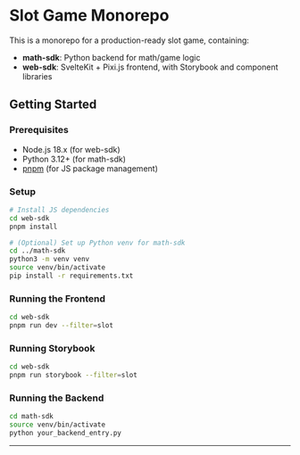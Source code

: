 # Slot Game Monorepo

This is a monorepo for a production-ready slot game, containing:

- **math-sdk**: Python backend for math/game logic
- **web-sdk**: SvelteKit + Pixi.js frontend, with Storybook and component libraries

## Getting Started

### Prerequisites
- Node.js 18.x (for web-sdk)
- Python 3.12+ (for math-sdk)
- [pnpm](https://pnpm.io/) (for JS package management)

### Setup
```bash
# Install JS dependencies
cd web-sdk
pnpm install

# (Optional) Set up Python venv for math-sdk
cd ../math-sdk
python3 -m venv venv
source venv/bin/activate
pip install -r requirements.txt
```

### Running the Frontend
```bash
cd web-sdk
pnpm run dev --filter=slot
```

### Running Storybook
```bash
cd web-sdk
pnpm run storybook --filter=slot
```

### Running the Backend
```bash
cd math-sdk
source venv/bin/activate
python your_backend_entry.py
```

---

